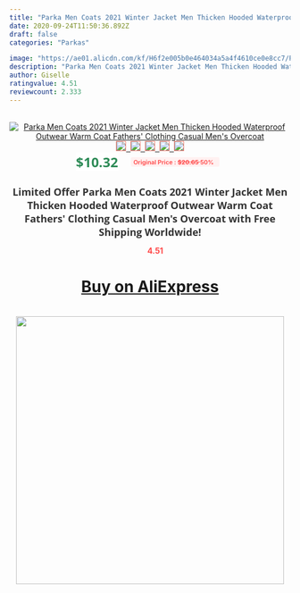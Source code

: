 ```yaml
---
title: "Parka Men Coats 2021 Winter Jacket Men Thicken Hooded Waterproof Outwear Warm Coat Fathers' Clothing Casual Men's Overcoat"
date: 2020-09-24T11:50:36.892Z
draft: false
categories: "Parkas"

image: "https://ae01.alicdn.com/kf/H6f2e005b0e464034a5a4f4610ce0e8cc7/Parka-Men-Coats-2021-Winter-Jacket-Men-Thicken-Hooded-Waterproof-Outwear-Warm-Coat-Fathers-Clothing-Casual.jpg"
description: "Parka Men Coats 2021 Winter Jacket Men Thicken Hooded Waterproof Outwear Warm Coat Fathers' Clothing Casual Men's Overcoat"
author: Giselle
ratingvalue: 4.51
reviewcount: 2.333
---
```

<br>
<div style="text-align: center;">
<a href="https://s.click.aliexpress.com/e/_AK7kih" target="_blank" rel="nofollow noopener noreferrer"><img alt="Parka Men Coats 2021 Winter Jacket Men Thicken Hooded Waterproof Outwear Warm Coat Fathers' Clothing Casual Men's Overcoat" class="magnifier-image" src="https://ae01.alicdn.com/kf/H6f2e005b0e464034a5a4f4610ce0e8cc7/Parka-Men-Coats-2021-Winter-Jacket-Men-Thicken-Hooded-Waterproof-Outwear-Warm-Coat-Fathers-Clothing-Casual.jpg_640x640.jpg">
<br>
<img style="border:1px solid salmon" src="https://ae01.alicdn.com/kf/H6f2e005b0e464034a5a4f4610ce0e8cc7/Parka-Men-Coats-2021-Winter-Jacket-Men-Thicken-Hooded-Waterproof-Outwear-Warm-Coat-Fathers-Clothing-Casual.jpg_120x120.jpg">&nbsp;&nbsp;<img style="border:1px solid salmon" src="https://ae01.alicdn.com/kf/H05f0a2136f024377933bc09fc0a553c4o/Parka-Men-Coats-2021-Winter-Jacket-Men-Thicken-Hooded-Waterproof-Outwear-Warm-Coat-Fathers-Clothing-Casual.jpg_120x120.jpg">&nbsp;&nbsp;<img style="border:1px solid salmon" src="https://ae01.alicdn.com/kf/H9e770a443df4457fbfbcc7f6c4df72c1V/Parka-Men-Coats-2021-Winter-Jacket-Men-Thicken-Hooded-Waterproof-Outwear-Warm-Coat-Fathers-Clothing-Casual.jpg_120x120.jpg">&nbsp;&nbsp;<img style="border:1px solid salmon" src="https://ae01.alicdn.com/kf/Hc55dcbb35efc4eb48e114b85599638aaZ/Parka-Men-Coats-2021-Winter-Jacket-Men-Thicken-Hooded-Waterproof-Outwear-Warm-Coat-Fathers-Clothing-Casual.jpg_120x120.jpg">&nbsp;&nbsp;<img style="border:1px solid salmon" src="https://ae01.alicdn.com/kf/He9b0bd8185184ed18524ccf3ce8efa450/Parka-Men-Coats-2021-Winter-Jacket-Men-Thicken-Hooded-Waterproof-Outwear-Warm-Coat-Fathers-Clothing-Casual.jpg_120x120.jpg"></a></div><br0>
<div style="text-align: center;"><span style="background-color: white; border: 0px; box-sizing: border-box; color: seagreen; display: inline-block; font-family: &quot;open sans&quot; , &quot;arial&quot; , &quot;helvetica&quot; , sans-serif , &quot;heiti&quot;; font-size: 24px; font-stretch: inherit; font-weight: 700; line-height: inherit; margin: 0px 10px 0px 0px; padding: 0px; vertical-align: middle;">$10.32 </span>
<span style="background: rgb(255 , 241 , 241); border-radius: 3px; border: 0px; box-sizing: border-box; color: #ff4747; display: inline-block; font-family: inherit; font-size: 12px; font-stretch: inherit; font-style: inherit; font-variant: inherit; font-weight: 600; line-height: inherit; margin: 0px; padding: 2px 5px; transform: scale(0.9); vertical-align: middle;">Original Price : <b style="text-decoration: line-through;">$20.65 </b> 50%&nbsp;&nbsp;</span></div>
<h1 style="color: #333333; display: inline-block; font-family: &quot;open sans&quot; , &quot;arial&quot; , &quot;helvetica&quot; , sans-serif , &quot;heiti&quot;; font-size: 18px; font-stretch: inherit; font-weight: 700; text-align: center;">Limited Offer Parka Men Coats 2021 Winter Jacket Men Thicken Hooded Waterproof Outwear Warm Coat Fathers' Clothing Casual Men's Overcoat with Free Shipping Worldwide!</h1>
<div style="color: #ff4747; text-align: center;">
<img src="https://4.bp.blogspot.com/-M0ZcTcb-5uY/XleCXlxnR4I/AAAAAAAAAEc/OrjgMkXV1oMQFaCRZj5HQwOCBcu3w1FegCPcBGAYYCw/s1600/star.png" style="height: 15px;">&nbsp;<b>4.51</b></div>
<div class="button_cont" align="center"><a class="buynow_a" href="https://s.click.aliexpress.com/e/_AK7kih" target="_blank" rel="nofollow noopener noreferrer"><H1>Buy on AliExpress</H1></a></div><br>
<div class="separator" style="clear: both; text-align: center;">
<img src="https://lh3.googleusercontent.com/-pTy5HemUv9M/XlePHvY0dAI/AAAAAAAAAE4/0nX5iRUoIWY8eMW9Dpxeirr157OZliDIgCLcBGAsYHQ/s1600/badge.gif" width="480">
</div>
